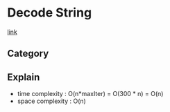 # Decode String
[link](https://leetcode.com/problems/decode-string/description/?envType=study-plan-v2&envId=leetcode-75)

## Category
## Explain
- time complexity : O(n*maxIter) = O(300 * n) = O(n)
- space complexity : O(n)